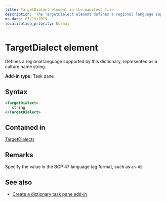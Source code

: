 ```yaml
---
title: TargetDialect element in the manifest file
description: 'The TargetDialect element defines a regional language supported by this dictionary, represented as a culture name string.'
ms.date: 03/19/2019
localization_priority: Normal
---
```


# TargetDialect element

Defines a regional language supported by this dictionary, represented as a culture name string.

**Add-in type:** Task pane

## Syntax

```XML
<TargetDialect>
   string 
</TargetDialect>
```

## Contained in

[TargetDialects](targetdialects.md)

## Remarks

Specify the value in the BCP 47 language tag format, such as  `en-US`.

## See also

- [Create a dictionary task pane add-in](../../word/dictionary-task-pane-add-ins.md)
